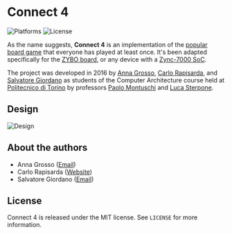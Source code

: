 # Connect 4
![Platforms](https://img.shields.io/badge/platform-Zync--7000-lightgrey.svg) ![License](https://img.shields.io/badge/license-MIT-blue.svg)

As the name suggests, **Connect 4** is an implementation of the [popular board game](https://en.wikipedia.org/wiki/Connect_Four) that everyone has played at least once. It's been adapted specifically for the [ZYBO board](https://reference.digilentinc.com/reference/programmable-logic/zybo/start), or any device with a [Zync-7000 SoC](http://www.xilinx.com/products/silicon-devices/soc/zynq-7000.html).

The project was developed in 2016 by [Anna Grosso](#about-the-authors), [Carlo Rapisarda](#about-the-authors), and [Salvatore Giordano](#about-the-authors) as students of the Computer Architecture course held at [Politecnico di Torino](http://www.polito.it/index.php?lang=en) by professors [Paolo Montuschi](http://staff.polito.it/paolo.montuschi/) and [Luca Sterpone](http://www.dauin.polito.it/personale/scheda/(nominativo)/luca.sterpone).

## Design

![Design](http://i.imgur.com/6HOv8EV.png)

## About the authors
- Anna Grosso ([Email](mailto:s213448@studenti.polito.it))
- Carlo Rapisarda ([Website](http://carlorapisarda.me))
- Salvatore Giordano ([Email](mailto:s212077@studenti.polito.it))

## License

Connect 4 is released under the MIT license. See `LICENSE` for more information.
